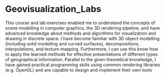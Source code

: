 # Geovisualization_Labs
This course and lab exercises enabled me to understand the concepts of scene modelling in computer graphics, the 3D rendering pipeline, and have advanced knowledge about methods and algorithms for visualization and drawing in discrete space. I have become familiar with 3D object modelling (including solid modelling and curved surfaces), decompositions, interpolations, and texture mapping. Furthermore, I can use this know how to apply the learned methods for effective presentations of different types of geographical information. Parallel to the given theoretical knowledge, I have gained practical programming skills using common rendering libraries (e.g. OpenGL) and are capable to design and implement their own tools
